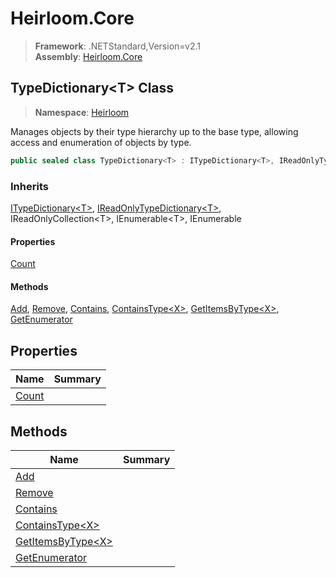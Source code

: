 # Heirloom.Core

> **Framework**: .NETStandard,Version=v2.1  
> **Assembly**: [Heirloom.Core][0]  

## TypeDictionary\<T> Class

> **Namespace**: [Heirloom][0]  

Manages objects by their type hierarchy up to the base type, allowing access and enumeration of objects by type.

```cs
public sealed class TypeDictionary<T> : ITypeDictionary<T>, IReadOnlyTypeDictionary<T>, IReadOnlyCollection<T>, IEnumerable<T>, IEnumerable
```

### Inherits

[ITypeDictionary\<T>][1], [IReadOnlyTypeDictionary\<T>][2], IReadOnlyCollection\<T>, IEnumerable\<T>, IEnumerable

#### Properties

[Count][3]

#### Methods

[Add][4], [Remove][5], [Contains][6], [ContainsType\<X>][7], [GetItemsByType\<X>][8], [GetEnumerator][9]

## Properties

| Name       | Summary |
|------------|---------|
| [Count][3] |         |

## Methods

| Name                    | Summary |
|-------------------------|---------|
| [Add][4]                |         |
| [Remove][5]             |         |
| [Contains][6]           |         |
| [ContainsType\<X>][7]   |         |
| [GetItemsByType\<X>][8] |         |
| [GetEnumerator][9]      |         |

[0]: ../../Heirloom.Core.md
[1]: ITypeDictionary[T].md
[2]: IReadOnlyTypeDictionary[T].md
[3]: TypeDictionary[T]/Count.md
[4]: TypeDictionary[T]/Add.md
[5]: TypeDictionary[T]/Remove.md
[6]: TypeDictionary[T]/Contains.md
[7]: TypeDictionary[T]/ContainsType[X].md
[8]: TypeDictionary[T]/GetItemsByType[X].md
[9]: TypeDictionary[T]/GetEnumerator.md
